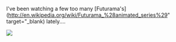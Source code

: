I've been watching a few too many [Futurama's](http://en.wikipedia.org/wiki/Futurama_%28animated_series%29" target="_blank) lately....

![](http://upload.wikimedia.org/wikipedia/en/thumb/e/e1/Leela.png/250px-Leela.png)